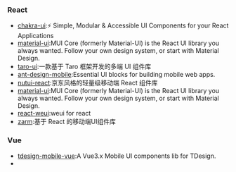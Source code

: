 ### React

* [chakra-ui](https://github.com/chakra-ui/chakra-ui):⚡️ Simple, Modular & Accessible UI Components for your React Applications
* [material-ui](https://github.com/mui/material-ui):MUI Core (formerly Material-UI) is the React UI library you always wanted. Follow your own design system, or start with Material Design.
* [taro-ui](https://github.com/NervJS/taro-ui):一款基于 Taro 框架开发的多端 UI 组件库
* [ant-design-mobile](https://github.com/ant-design/ant-design-mobile):Essential UI blocks for building mobile web apps.
* [nutui-react](https://github.com/jdf2e/nutui-react):京东风格的轻量级移动端 React 组件库
* [material-ui](https://github.com/mui/material-ui):MUI Core (formerly Material-UI) is the React UI library you always wanted. Follow your own design system, or start with Material Design.
* [react-weui](https://github.com/weui/react-weui):weui for react
* [zarm](https://github.com/ZhongAnTech/zarm):基于 React 的移动端UI组件库


### Vue

* [tdesign-mobile-vue](https://github.com/Tencent/tdesign-mobile-vue):A Vue3.x Mobile UI components lib for TDesign.
* 

